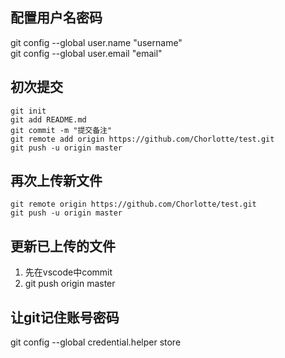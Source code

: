 ## 配置用户名密码

git config --global user.name  "username"  
git config --global user.email  "email"


## 初次提交

    git init
    git add README.md
    git commit -m "提交备注"
    git remote add origin https://github.com/Chorlotte/test.git
    git push -u origin master
                
## 再次上传新文件

    git remote origin https://github.com/Chorlotte/test.git
    git push -u origin master

## 更新已上传的文件

1. 先在vscode中commit
1. git push origin master

## 让git记住账号密码

git config --global credential.helper store

